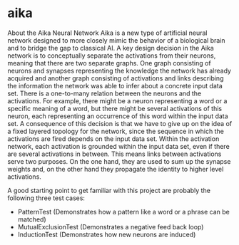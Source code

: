 # aika

About the Aika Neural Network
Aika is a new type of artificial neural network designed to more closely mimic the behavior of a biological brain and to bridge the gap to classical AI. A key design decision in the Aika network is to conceptually separate the activations from their neurons, meaning that there are two separate graphs. One graph consisting of neurons and synapses representing the knowledge the network has already acquired and another graph consisting of activations and links describing the information the network was able to infer about a concrete input data set. There is a one-to-many relation between the neurons and the activations. For example, there might be a neuron representing a word or a specific meaning of a word, but there might be several activations of this neuron, each representing an occurrence of this word within the input data set. A consequence of this decision is that we have to give up on the idea of a fixed layered topology for the network, since the sequence in which the activations are fired depends on the input data set. Within the activation network, each activation is grounded within the input data set, even if there are several activations in between. This means links between activations serve two purposes. On the one hand, they are used to sum up the synapse weights and, on the other hand they propagate the identity to higher level activations.

A good starting point to get familiar with this project are probably the following three test cases:
- PatternTest (Demonstrates how a pattern like a word or a phrase can be matched)
- MutualExclusionTest (Demonstrates a negative feed back loop)
- InductionTest (Demonstrates how new neurons are induced)
